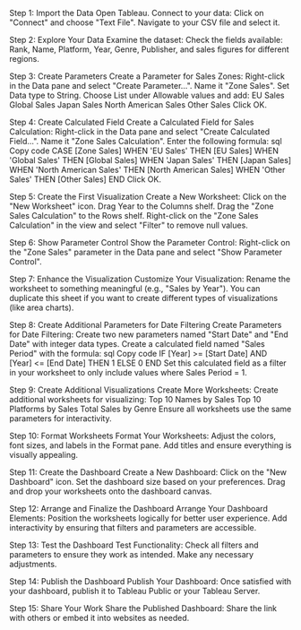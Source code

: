 Step 1: Import the Data
Open Tableau.
Connect to your data:
Click on "Connect" and choose "Text File".
Navigate to your CSV file and select it.


Step 2: Explore Your Data
Examine the dataset:
Check the fields available: Rank, Name, Platform, Year, Genre, Publisher, and sales figures for different regions.


Step 3: Create Parameters
Create a Parameter for Sales Zones:
Right-click in the Data pane and select "Create Parameter...".
Name it "Zone Sales".
Set Data type to String.
Choose List under Allowable values and add:
EU Sales
Global Sales
Japan Sales
North American Sales
Other Sales
Click OK.


Step 4: Create Calculated Field
Create a Calculated Field for Sales Calculation:
Right-click in the Data pane and select "Create Calculated Field...".
Name it "Zone Sales Calculation".
Enter the following formula:
sql
Copy code
CASE [Zone Sales]
  WHEN 'EU Sales' THEN [EU Sales]
  WHEN 'Global Sales' THEN [Global Sales]
  WHEN 'Japan Sales' THEN [Japan Sales]
  WHEN 'North American Sales' THEN [North American Sales]
  WHEN 'Other Sales' THEN [Other Sales]
END
Click OK.


Step 5: Create the First Visualization
Create a New Worksheet:
Click on the "New Worksheet" icon.
Drag Year to the Columns shelf.
Drag the "Zone Sales Calculation" to the Rows shelf.
Right-click on the "Zone Sales Calculation" in the view and select "Filter" to remove null values.


Step 6: Show Parameter Control
Show the Parameter Control:
Right-click on the "Zone Sales" parameter in the Data pane and select "Show Parameter Control".


Step 7: Enhance the Visualization
Customize Your Visualization:
Rename the worksheet to something meaningful (e.g., "Sales by Year").
You can duplicate this sheet if you want to create different types of visualizations (like area charts).


Step 8: Create Additional Parameters for Date Filtering
Create Parameters for Date Filtering:
Create two new parameters named "Start Date" and "End Date" with integer data types.
Create a calculated field named "Sales Period" with the formula:
sql
Copy code
IF [Year] >= [Start Date] AND [Year] <= [End Date] THEN 1 ELSE 0 END
Set this calculated field as a filter in your worksheet to only include values where Sales Period = 1.


Step 9: Create Additional Visualizations
Create More Worksheets:
Create additional worksheets for visualizing:
Top 10 Names by Sales
Top 10 Platforms by Sales
Total Sales by Genre
Ensure all worksheets use the same parameters for interactivity.


Step 10: Format Worksheets
Format Your Worksheets:
Adjust the colors, font sizes, and labels in the Format pane.
Add titles and ensure everything is visually appealing.


Step 11: Create the Dashboard
Create a New Dashboard:
Click on the "New Dashboard" icon.
Set the dashboard size based on your preferences.
Drag and drop your worksheets onto the dashboard canvas.


Step 12: Arrange and Finalize the Dashboard
Arrange Your Dashboard Elements:
Position the worksheets logically for better user experience.
Add interactivity by ensuring that filters and parameters are accessible.


Step 13: Test the Dashboard
Test Functionality:
Check all filters and parameters to ensure they work as intended.
Make any necessary adjustments.


Step 14: Publish the Dashboard
Publish Your Dashboard:
Once satisfied with your dashboard, publish it to Tableau Public or your Tableau Server.


Step 15: Share Your Work
Share the Published Dashboard:
Share the link with others or embed it into websites as needed.
